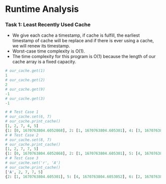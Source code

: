 # Runtime Analysis

### Task 1: Least Recently Used Cache
- We give each cache a timestamp, if cache is fulfill, the earliest timestamp of cache will be replace and if there is ever using a cache, we will renew its timestamp.
- Worst-case time complexity is O(1).
- The time complexity for this program is O(1) because the length of our cache array is a fixed capacity.
  
```python
# our_cache.get(1)
1
# our_cache.get(2)
2
# our_cache.get(9) 
-1
# our_cache.get(3)
-1

# # Test Case 1
# our_cache.set(6, 7)
# our_cache.print_cache()
[1, 2, 7, 4, 5]
{1: [0, 1670763804.6052868], 2: [1, 1670763804.605301], 4: [3, 1670763804.605286], 5: [4, 1670763804.6053052], 6: [2, 1670763804.60531]}
# # Test Case 2
# our_cache.set(8, 7)
# our_cache.print_cache()
[1, 2, 7, 7, 5]
{1: [0, 1670763804.6052868], 2: [1, 1670763804.605301], 5: [4, 1670763804.6053052], 6: [2, 1670763804.60531], 8: [3, 1670763804.605324]}
# # Test Case 3
# our_cache.set('r', 'A')
# our_cache.print_cache()
['A', 2, 7, 7, 5]
{2: [1, 1670763804.605301], 5: [4, 1670763804.6053052], 6: [2, 1670763804.60531], 8: [3, 1670763804.605324], 'r': [0, 1670763804.605333]}
```